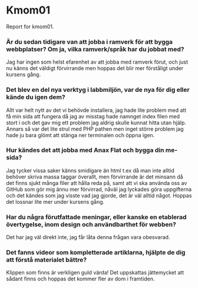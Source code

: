 Kmom01
===============================

Report for kmom01.

<h3>Är du sedan tidigare van att jobba i ramverk för att bygga webbplatser? Om ja, vilka ramverk/språk har du jobbat med?</h3>
Jag har ingen som helst efarenhet av att jobba med ramverk förut, och just nu känns det väldigt förvirrande men hoppas det blir mer förståligt under kursens gång.

<h3>Det blev en del nya verktyg i labbmiljön, var de nya för dig eller kände du igen dem?</h3>
Allt var helt nytt av det vi behövde installera, jag hade lite problem med att få min sida att fungera då jag av misstag hade namnget index filen med stort i och det
gav mig ett problem jag aldrig skulle kunnat hitta utan hjälp. Annars så var det lite strul med PHP pathen men inget större problem jag hade ju bara glömt att stänga ner terminalen och öppna igen.

<h3>Hur kändes det att jobba med Anax Flat och bygga din me-sida?</h3>
Jag tycker vissa saker känns smidigare än html t.ex då man inte alltid behöver skriva massa taggar överallt, men förvirrande är det minsann då det finns sjukt många filer att hålla reda på, samt att
vi ska använda oss av GitHub som gör mig ännu mer förvirrad, nåväl jag lyckades göra uppgifterna och det kändes som jag visste vad jag gjorde, det är väl alltid något. Hoppas det lossnar lite mer under kursens gång.

<h3>Har du några förutfattade meningar, eller kanske en etablerad övertygelse, inom design och användbarthet för webben?</h3>
Det har jag väl direkt inte, jag får låta denna frågan vara obesvarad.


<h3>Det fanns videor som kompletterade artiklarna, hjälpte de dig att förstå materialet bättre?</h3>
Klippen som finns är verkligen guld värda! Det uppskattas jättemycket att sådant finns och hoppas det kommer fler av dom i framtiden.
